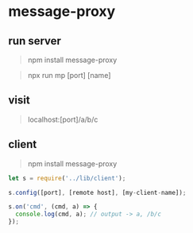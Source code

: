# message-proxy

## run server


> npm install message-proxy

> npx run mp [port] [name]

## visit

> localhost:[port]/a/b/c

## client

> npm install message-proxy


```javascript
let s = require('../lib/client');

s.config([port], [remote host], [my-client-name]);

s.on('cmd', (cmd, a) => {
  console.log(cmd, a); // output -> a, /b/c
});

```
